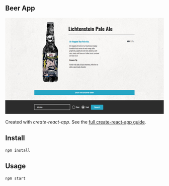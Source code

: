 Beer App
---

<img src="app-screen.png"/>

Created with *create-react-app*. See the [full create-react-app guide](https://github.com/facebookincubator/create-react-app/blob/master/packages/react-scripts/template/README.md).



Install
---

`npm install`



Usage
---

`npm start`